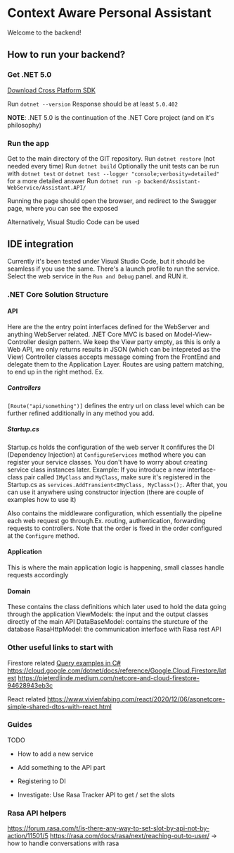 # Context Aware Personal Assistant

Welcome to the backend!

## How to run your backend?

### Get .NET 5.0

[Download Cross Platform SDK](https://dotnet.microsoft.com/download)

Run `dotnet --version`
Response should be at least `5.0.402`

**NOTE**: .NET 5.0 is the continuation of the .NET Core project (and on it's philosophy)

### Run the app

Get to the main directory of the GIT repository.
Run `dotnet restore` (not needed every time)
Run `dotnet build`
Optionally the unit tests can be run with `dotnet test` or `dotnet test --logger "console;verbosity=detailed"` for a more detailed answer
Run `dotnet run -p backend/Assistant-WebService/Assistant.API/`

Running the page should open the browser, and redirect to the Swagger page, where you can see the exposed

Alternatively, Visual Studio Code can be used

## IDE integration

Currently it's been tested under Visual Studio Code, but it should be seamless if you use the same.
There's a launch profile to run the service. Select the web service  in the `Run and Debug` panel. and RUN it.

### .NET Core Solution Structure

#### API

Here are the the entry point interfaces defined for the WebServer and anything WebServer related.
.NET Core MVC is based on Model-View-Controller design pattern. We keep the View party empty, as this is only a Web API, we only returns results in JSON (which can be intepreted as the View)
Controller classes accepts message coming from the FrontEnd and delegate them to the Application Layer. Routes are using pattern matching, to end up in the right method. Ex.

##### Controllers

`[Route("api/something")]` defines the entry url on class level which can be further refined additionally in any method you add.

##### Startup.cs

Startup.cs holds the configuration of the web server
It confifures the DI (Dependency Injection) at `ConfigureServices` method where you can register your service classes. You don't have to worry about creating service class instances later.
Example:
If you introduce a new interface-class pair called `IMyClass` and `MyClass`, make sure it's registered in the Startup.cs as `services.AddTransient<IMyClass, MyClass>();`. After that, you can use it anywhere using constructor injection (there are couple of examples how to use it)

Also contains the middleware configuration, which essentially the pipeline each web request go through.Ex. routing, authentication, forwarding requests to controllers.
Note that the order is fixed in the order configured at the `Configure` method.

#### Application

This is where the main application logic is happening, small classes handle requests accordingly

#### Domain

These contains the class definitions which later used to hold the data going through the application
ViewModels: the input and the output classes directly of the main API
DataBaseModel: contains the sturcture of the database
RasaHttpModel: the communication interface with Rasa rest API

### Other useful links to start with

Firestore related
[Query examples in C#](https://cloud.google.com/firestore/docs/query-data/queries#c)
<https://cloud.google.com/dotnet/docs/reference/Google.Cloud.Firestore/latest>
<https://pieterdlinde.medium.com/netcore-and-cloud-firestore-94628943eb3c>

React related
<https://www.vivienfabing.com/react/2020/12/06/aspnetcore-simple-shared-dtos-with-react.html>

### Guides

TODO

- How to add a new service
- Add something to the API part
- Registering to DI

- Investigate: Use Rasa Tracker API to get / set the slots

### Rasa API helpers

<https://forum.rasa.com/t/is-there-any-way-to-set-slot-by-api-not-by-action/11501/5>
<https://rasa.com/docs/rasa/next/reaching-out-to-user/> -> how to handle conversations with rasa

